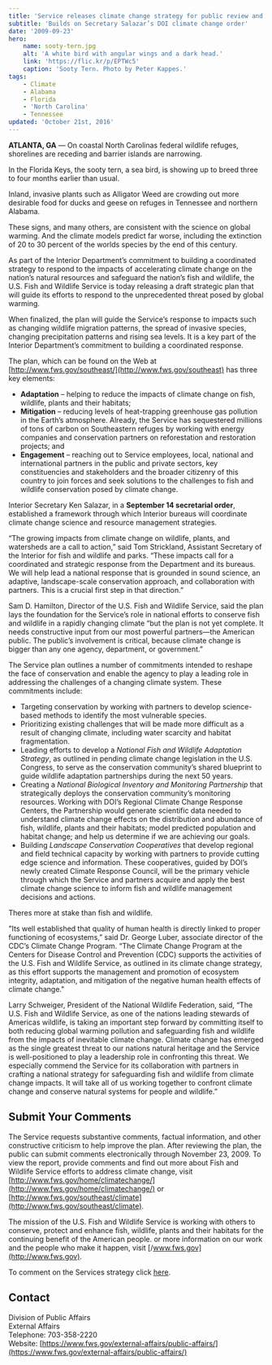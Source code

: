 ```yaml
---
title: 'Service releases climate change strategy for public review and comment'
subtitle: 'Builds on Secretary Salazar’s DOI climate change order'
date: '2009-09-23'
hero:
    name: sooty-tern.jpg
    alt: 'A white bird with angular wings and a dark head.'
    link: 'https://flic.kr/p/EPTWc5'
    caption: 'Sooty Tern. Photo by Peter Kappes.'
tags:
    - Climate
    - Alabama
    - Florida
    - 'North Carolina'
    - Tennessee
updated: 'October 21st, 2016'
---
```


**ATLANTA, GA** &mdash; On coastal North Carolinas federal wildlife refuges, shorelines are receding and barrier islands are narrowing.

In the Florida Keys, the sooty tern, a sea bird, is showing up to breed three to four months earlier than usual.

Inland, invasive plants such as Alligator Weed are crowding out more desirable food for ducks and geese on refuges in Tennessee and northern Alabama.

These signs, and many others, are consistent with the science on global warming. And the climate models predict far worse, including the extinction of 20 to 30 percent of the worlds species by the end of this century.

As part of the Interior Department’s commitment to building a coordinated strategy to respond to the impacts of accelerating climate change on the nation’s natural resources and safeguard the nation’s fish and wildlife, the U.S. Fish and Wildlife Service is today releasing a draft strategic plan that will guide its efforts to respond to the unprecedented threat posed by global warming.

When finalized, the plan will guide the Service’s response to impacts such as changing wildlife migration patterns, the spread of invasive species, changing precipitation patterns and rising sea levels. It is a key part of the Interior Department’s commitment to building a coordinated response.

The plan, which can be found on the Web at [http://www.fws.gov/southeast/](http://www.fws.gov/southeast) has three key elements:

 - **Adaptation** – helping to reduce the impacts of climate change on fish, wildlife, plants and their habitats;
 - **Mitigation** – reducing levels of heat-trapping greenhouse gas pollution in the Earth’s atmosphere. Already, the Service has sequestered millions of tons of carbon on Southeastern refuges by working with energy companies and conservation partners on reforestation and restoration projects; and
 - **Engagement** – reaching out to Service employees, local, national and international partners in the public and private sectors, key constituencies and stakeholders and the broader citizenry of this country to join forces and seek solutions to the challenges to fish and wildlife conservation posed by climate change.

Interior Secretary Ken Salazar, in a **September 14 secretarial order**, established a framework through which Interior bureaus will coordinate climate change science and resource management strategies.

“The growing impacts from climate change on wildlife, plants, and watersheds are a call to action,” said Tom Strickland, Assistant Secretary of the Interior for fish and wildlife and parks. “These impacts call for a coordinated and strategic response from the Department and its bureaus. We will help lead a national response that is grounded in sound science, an adaptive, landscape-scale conservation approach, and collaboration with partners. This is a crucial first step in that direction.”

Sam D. Hamilton, Director of the U.S. Fish and Wildlife Service, said the plan lays the foundation for the Service’s role in national efforts to conserve fish and wildlife in a rapidly changing climate “but the plan is not yet complete. It needs constructive input from our most powerful partners—the American public. The public’s involvement is critical, because climate change is bigger than any one agency, department, or government.”

The Service plan outlines a number of commitments intended to reshape the face of conservation and enable the agency to play a leading role in addressing the challenges of a changing climate system. These commitments include:

 - Targeting conservation by working with partners to develop science-based methods to identify the most vulnerable species.
 - Prioritizing existing challenges that will be made more difficult as a result of changing climate, including water scarcity and habitat fragmentation.
 - Leading efforts to develop a _National Fish and Wildlife Adaptation Strategy_, as outlined in pending climate change legislation in the U.S. Congress, to serve as the conservation community’s shared blueprint to guide wildlife adaptation partnerships during the next 50 years.
 - Creating a _National Biological Inventory and Monitoring Partnership_ that strategically deploys the conservation community’s monitoring resources. Working with DOI’s Regional Climate Change Response Centers, the Partnership would generate scientific data needed to understand climate change effects on the distribution and abundance of fish, wildlife, plants and their habitats; model predicted population and habitat change; and help us determine if we are achieving our goals.
 - Building _Landscape Conservation Cooperatives_ that develop regional and field technical capacity by working with partners to provide cutting edge science and information. These cooperatives, guided by DOI’s newly created Climate Response Council, will be the primary vehicle through which the Service and partners acquire and apply the best climate change science to inform fish and wildlife management decisions and actions.

Theres more at stake than fish and wildlife.

"Its well established that quality of human health is directly linked to proper functioning of ecosystems,” said Dr. George Luber, associate director of the CDC’s Climate Change Program. “The Climate Change Program at the Centers for Disease Control and Prevention (CDC) supports the activities of the U.S. Fish and Wildlife Service, as outlined in its climate change strategy, as this effort supports the management and promotion of ecosystem integrity, adaptation, and mitigation of the negative human health effects of climate change."

Larry Schweiger, President of the National Wildlife Federation, said, “The U.S. Fish and Wildlife Service, as one of the nations leading stewards of Americas wildlife, is taking an important step forward by committing itself to both reducing global warming pollution and safeguarding fish and wildlife from the impacts of inevitable climate change. Climate change has emerged as the single greatest threat to our nations natural heritage and the Service is well-positioned to play a leadership role in confronting this threat. We especially commend the Service for its collaboration with partners in crafting a national strategy for safeguarding fish and wildlife from climate change impacts. It will take all of us working together to confront climate change and conserve natural systems for people and wildlife.”

## Submit Your Comments

The Service requests substantive comments, factual information, and other constructive criticism to help improve the plan. After reviewing the plan, the public can submit comments electronically through November 23, 2009\. To view the report, provide comments and find out more about Fish and Wildlife Service efforts to address climate change, visit [http://www.fws.gov/home/climatechange/](http://www.fws.gov/home/climatechange/) or [http://www.fws.gov/southeast/climate](http://www.fws.gov/southeast/climate).

The mission of the U.S. Fish and Wildlife Service is working with others to conserve, protect and enhance fish, wildlife, plants and their habitats for the continuing benefit of the American people. or more information on our work and the people who make it happen, visit [/www.fws.gov](http://www.fws.gov).

To comment on the Services strategy click [here](http://www.fws.gov/home/climatechange/strategic_plan.html).

## Contact

Division of Public Affairs  
External Affairs  
Telephone: 703-358-2220  
Website: [https://www.fws.gov/external-affairs/public-affairs/](https://www.fws.gov/external-affairs/public-affairs/)
